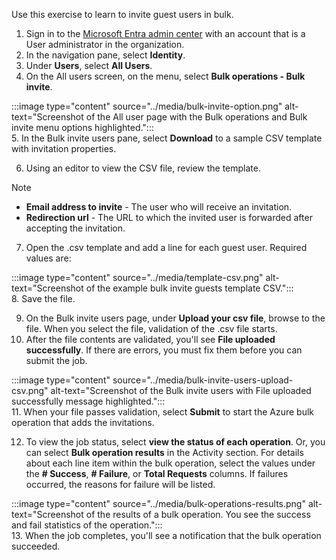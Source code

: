 Use this exercise to learn to invite guest users in bulk.

1.  Sign in to the [Microsoft Entra admin center](https://entra.microsoft.com/) with an account that is a User administrator in the organization.
2.  In the navigation pane, select **Identity**.
3.  Under **Users**, select **All Users**.
4.  On the All users screen, on the menu, select **Bulk operations - Bulk invite**.

   :::image type="content" source="../media/bulk-invite-option.png" alt-text="Screenshot of the All user page with the Bulk operations and Bulk invite menu options highlighted.":::
​    
5.  In the Bulk invite users pane, select **Download** to a sample CSV template with invitation properties.

6.  Using an editor to view the CSV file, review the template.

  > [!NOTE]
  > - **Email address to invite** - The user who will receive an invitation.
  > - **Redirection url** - The URL to which the invited user is forwarded after accepting the invitation.

7.  Open the .csv template and add a line for each guest user. Required values are:

   :::image type="content" source="../media/template-csv.png" alt-text="Screenshot of the example bulk invite guests template CSV.":::
​    
8.  Save the file.

9.  On the Bulk invite users page, under **Upload your csv file**, browse to the file. When you select the file, validation of the .csv file starts.
10.  After the file contents are validated, you'll see **File uploaded successfully**. If there are errors, you must fix them before you can submit the job.

   :::image type="content" source="../media/bulk-invite-users-upload-csv.png" alt-text="Screenshot of the Bulk invite users with File uploaded successfully message highlighted.":::
​    
11. When your file passes validation, select **Submit** to start the Azure bulk operation that adds the invitations.

12. To view the job status, select **view the status of each operation**. Or, you can select **Bulk operation results** in the Activity section. For details about each line item within the bulk operation, select the values under the **\# Success**, **\# Failure**, or **Total Requests** columns. If failures occurred, the reasons for failure will be listed.

   :::image type="content" source="../media/bulk-operations-results.png" alt-text="Screenshot of the results of a bulk operation. You see the success and fail statistics of the operation.":::
​    
13. When the job completes, you'll see a notification that the bulk operation succeeded.
